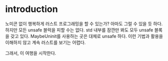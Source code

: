 # introduction 

노미콘 없이 행복하게 러스트 프로그래밍을 할 수 있는가? 아마도 그럴 수 있을 듯 하다. 
하지만 모든 unsafe 블럭을 피할 수는 없다. std 내부를 잠깐만 봐도 모두 unsafe 블록을 갖고 
있다. MaybeUninit를 사용하는 곳은 대체로 unsafe 하다. 이런 기법과 활용을 이해하지 않고 
계속 러스트를 보기는 어렵다. 

그래서, 이 여행을 시작한다. 

